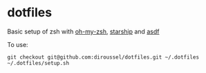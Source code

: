 # dotfiles

Basic setup of zsh with [oh-my-zsh](https://github.com/ohmyzsh/ohmyzsh), [starship](https://starship.rs/) and [asdf](https://asdf-vm.com/)

To use:
```
git checkout git@github.com:diroussel/dotfiles.git ~/.dotfiles
~/.dotfiles/setup.sh
```
